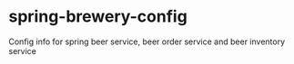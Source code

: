 # spring-brewery-config
Config info for spring beer service, beer order service and beer inventory service
